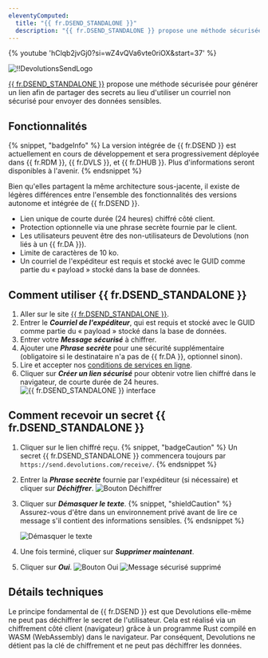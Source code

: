 ```yaml
---
eleventyComputed:
  title: "{{ fr.DSEND_STANDALONE }}"
  description: "{{ fr.DSEND_STANDALONE }} propose une méthode sécurisée pour générer un lien afin de partager des secrets au lieu d'utiliser un courriel non sécurisé pour envoyer des données sensibles."
---
```

{% youtube 'hClqb2jvGj0?si=wZ4vQVa6vte0riOX&amp;start=37' %}

![!!DevolutionsSendLogo](https://cdnweb.devolutions.net/images/projects/devolutions-send/devolutions-send-color-shadow.svg)

[{{ fr.DSEND_STANDALONE }}](https://devolutions.net/devolutions-send/) propose une méthode sécurisée pour générer un lien afin de partager des secrets au lieu d'utiliser un courriel non sécurisé pour envoyer des données sensibles.

## Fonctionnalités
{% snippet, "badgeInfo" %}
La version intégrée de {{ fr.DSEND }} est actuellement en cours de développement et sera progressivement déployée dans {{ fr.RDM }}, {{ fr.DVLS }}, et {{ fr.DHUB }}. Plus d'informations seront disponibles à l'avenir.
{% endsnippet %}

Bien qu'elles partagent la même architecture sous-jacente, il existe de légères différences entre l'ensemble des fonctionnalités des versions autonome et intégrée de {{ fr.DSEND }}.

* Lien unique de courte durée (24 heures) chiffré côté client.
* Protection optionnelle via une phrase secrète fournie par le client.
* Les utilisateurs peuvent être des non-utilisateurs de Devolutions (non liés à un {{ fr.DA }}).
* Limite de caractères de 10 ko.
* Un courriel de l'expéditeur est requis et stocké avec le GUID comme partie du « payload » stocké dans la base de données.

## Comment utiliser {{ fr.DSEND_STANDALONE }}
1. Aller sur le site [{{ fr.DSEND_STANDALONE }}](https://send.devolutions.com/).
1. Entrer le ***Courriel de l'expéditeur***, qui est requis et stocké avec le GUID comme partie du « payload » stocké dans la base de données.
1. Entrer votre ***Message sécurisé*** à chiffrer.
1. Ajouter une ***Phrase secrète*** pour une sécurité supplémentaire (obligatoire si le destinataire n'a pas de {{ fr.DA }}, optionnel sinon).
1. Lire et accepter nos [conditions de services en ligne](https://devolutions.net/legal/online-services-terms/).
1. Cliquer sur ***Créer un lien sécurisé*** pour obtenir votre lien chiffré dans le navigateur, de courte durée de 24 heures.
![{{ fr.DSEND_STANDALONE }} interface](https://cdnweb.devolutions.net/docs/docs_en_kb_KB2363.png)

## Comment recevoir un secret {{ fr.DSEND_STANDALONE }}
1. Cliquer sur le lien chiffré reçu.
   {% snippet, "badgeCaution" %}
   Un secret {{ fr.DSEND_STANDALONE }} commencera toujours par `https://send.devolutions.com/receive/`.
   {% endsnippet %}
1. Entrer la ***Phrase secrète*** fournie par l'expéditeur (si nécessaire) et cliquer sur ***Déchiffrer***.
![Bouton Déchiffrer](https://cdnweb.devolutions.net/docs/docs_en_kb_KB0187.png)
1. Cliquer sur ***Démasquer le texte***.
   {% snippet, "shieldCaution" %}
   Assurez-vous d'être dans un environnement privé avant de lire ce message s'il contient des informations sensibles.
   {% endsnippet %}

   ![Démasquer le texte](https://cdnweb.devolutions.net/docs/docs_en_kb_KB0188.png)
1. Une fois terminé, cliquer sur ***Supprimer maintenant***.
1. Cliquer sur ***Oui***.
![Bouton Oui](https://cdnweb.devolutions.net/docs/docs_en_kb_KB0189.png)
![Message sécurisé supprimé](https://cdnweb.devolutions.net/docs/docs_en_kb_KB0190.png)

## Détails techniques
Le principe fondamental de {{ fr.DSEND }} est que Devolutions elle-même ne peut pas déchiffrer le secret de l'utilisateur. Cela est réalisé via un chiffrement côté client (navigateur) grâce à un programme Rust compilé en WASM (WebAssembly) dans le navigateur. Par conséquent, Devolutions ne détient pas la clé de chiffrement et ne peut pas déchiffrer les données.
